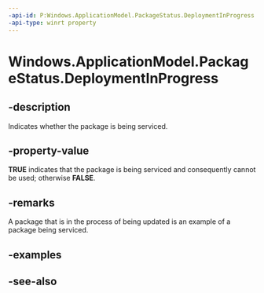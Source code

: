 ```yaml
---
-api-id: P:Windows.ApplicationModel.PackageStatus.DeploymentInProgress
-api-type: winrt property
---
```


<!-- Property syntax
public bool DeploymentInProgress { get; }
-->

# Windows.ApplicationModel.PackageStatus.DeploymentInProgress

## -description
Indicates whether the package is being serviced.

## -property-value
**TRUE** indicates that the package is being serviced and consequently cannot be used; otherwise **FALSE**.

## -remarks
A package that is in the process of being updated is an example of a package being serviced.

## -examples

## -see-also
